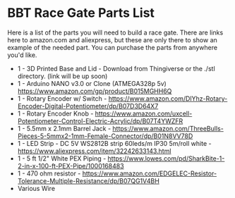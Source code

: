 # BBT Race Gate Parts List

Here is a list of the parts you will need to build a race gate. There are links here to amazon.com and aliexpress, but these are only there to show an example of the needed part. You can purchase the parts from anywhere you'd like.

- 1 - 3D Printed Base and Lid - Download from Thingiverse or the ./stl directory. (link will be up soon)
- 1 - Arduino NANO v3.0 or Clone (ATMEGA328p 5v) https://www.amazon.com/gp/product/B015MGHH6Q
- 1 - Rotary Encoder w/ Switch - https://www.amazon.com/DIYhz-Rotary-Encoder-Digital-Potentiometer/dp/B07D3D64X7 
- 1 - Rotary Encoder Knob - https://www.amazon.com/uxcell-Potentiometer-Control-Electric-Acrylic/dp/B07T4YWZFR
- 1 - 5.5mm x 2.1mm Barrel Jack - https://www.amazon.com/ThreeBulls-Pieces-5-5mmx2-1mm-Female-Connector/dp/B01N8VV78D
- 1 - LED Strip - DC 5V WS2812B strip 60leds/m IP30 5m/roll white - https://www.aliexpress.com/item/32242633143.html
- 1 - 5 ft 1/2" White PEX Piping -  https://www.lowes.com/pd/SharkBite-1-2-in-x-100-ft-PEX-Pipe/1000168483
- 1 - 470 ohm resistor - https://www.amazon.com/EDGELEC-Resistor-Tolerance-Multiple-Resistance/dp/B07QG1V4BH
- Various Wire

